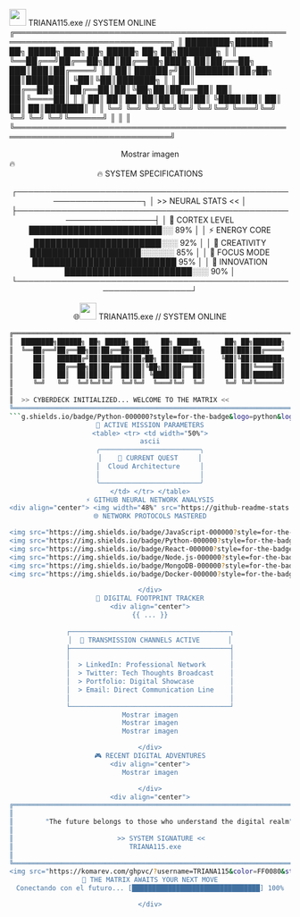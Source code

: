 <img src="https://raw.githubusercontent.com/MartinHeinz/MartinHeinz/master/wave.gif" width="30px"> TRIANA115.exe // SYSTEM ONLINE
╔══════════════════════════════════════════════════════════════════════════════╗
║  ████████╗██████╗ ██╗ █████╗ ███╗   ██╗ █████╗      ██╗ ██╗███████╗        ║
║  ╚══██╔══╝██╔══██╗██║██╔══██╗████╗  ██║██╔══██╗    ███║███║██╔════╝        ║
║     ██║   ██████╔╝██║███████║██╔██╗ ██║███████║    ╚██║╚██║███████╗        ║
║     ██║   ██╔══██╗██║██╔══██║██║╚██╗██║██╔══██║     ██║ ██║╚════██║        ║
║     ██║   ██║  ██║██║██║  ██║██║ ╚████║██║  ██║     ██║ ██║███████║        ║
║     ╚═╝   ╚═╝  ╚═╝╚═╝╚═╝  ╚═╝╚═╝  ╚═══╝╚═╝  ╚═╝     ╚═╝ ╚═╝╚══════╝        ║
║                                                                              ║
╚══════════════════════════════════════════════════════════════════════════════╝
<div align="center">
Mostrar imagen

</div>
🔥<div align="center">
🔥 SYSTEM SPECIFICATIONS

┌─────────────────────────────────────────────────────────────────┐
│                       >> NEURAL STATS <<                       │
├─────────────────────────────────────────────────────────────────┤
│  🧠 CORTEX LEVEL      ████████████████████████░░  89%           │
│  ⚡ ENERGY CORE       ███████████████████████░░░  92%           │
│  🔮 CREATIVITY        ████████████████████░░░░░░  85%           │
│  🎯 FOCUS MODE        ██████████████████████████  95%           │
│  🚀 INNOVATION        ███████████████████████░░░  90%           │
└─────────────────────────────────────────────────────────────────┘
</div>
<div align="center">
🌐<img src="https://raw.githubusercontent.com/MartinHeinz/MartinHeinz/master/wave.gif" width="30px"> TRIANA115.exe // SYSTEM ONLINE

```bash
╔══════════════════════════════════════════════════════════════════════════════╗
║  ████████╗██████╗ ██╗ █████╗ ███╗   ██╗ █████╗      ██╗ ██╗███████╗        ║
║  ╚══██╔══╝██╔══██╗██║██╔══██╗████╗  ██║██╔══██╗    ███║███║██╔════╝        ║
║     ██║   ██████╔╝██║███████║██╔██╗ ██║███████║    ╚██║╚██║███████╗        ║
║     ██║   ██╔══██╗██║██╔══██║██║╚██╗██║██╔══██║     ██║ ██║╚════██║        ║
║     ██║   ██║  ██║██║██║  ██║██║ ╚████║██║  ██║     ██║ ██║███████║        ║
║     ╚═╝   ╚═╝  ╚═╝╚═╝╚═╝  ╚═╝╚═╝  ╚═══╝╚═╝  ╚═╝     ╚═╝ ╚═╝╚══════╝        ║
║                                                                           ║
║  >> CYBERDECK INITIALIZED... WELCOME TO THE MATRIX <<                    ║
╚══════════════════════════════════════════════════════════════════════════════╝
```g.shields.io/badge/Python-000000?style=for-the-badge&logo=python&logoColor=00FFFF&labelColor=000000&color=FF0080" /> <img src="https://img.shields.io/badge/React-000000?style=for-the-badge&logo=react&logoColor=00FFFF&labelColor=000000&color=FF0080" /> <img src="https://img.shields.io/badge/Node.js-000000?style=for-the-badge&logo=node.js&logoColor=00FFFF&labelColor=000000&color=FF0080" /> <img src="https://img.shields.io/badge/MongoDB-000000?style=for-the-badge&logo=mongodb&logoColor=00FFFF&labelColor=000000&color=FF0080" /> <img src="https://img.shields.io/badge/Docker-000000?style=for-the-badge&logo=docker&logoColor=00FFFF&labelColor=000000&color=FF0080" /> </div>
🔴 ACTIVE MISSION PARAMETERS
<table> <tr> <td width="50%">
ascii
╭─────────────────────────╮
│    🎯 CURRENT QUEST     │
│  Cloud Architecture     │
│                         │
╰─────────────────────────╯
</td> </tr> </table>
⚡ GITHUB NEURAL NETWORK ANALYSIS
<div align="center"> <img width="48%" src="https://github-readme-stats.vercel.app/api?username=TRIANA115&show_icons=true&theme=radical&bg_color=0D1117&title_color=00FFFF&icon_color=FF0080&text_color=FFFFFF&border_color=FF0080" /> <img width="48%" src="https://github-readme-streak-stats.herokuapp.com/?username=TRIANA115&theme=radical&background=0D1117&stroke=FF0080&ring=00FFFF&fire=FF0080&currStreakLabel=00FFFF" /> </div>
🌐 NETWORK PROTOCOLS MASTERED

<img src="https://img.shields.io/badge/JavaScript-000000?style=for-the-badge&logo=javascript&logoColor=00FFFF&labelColor=000000&color=FF0080" />
<img src="https://img.shields.io/badge/Python-000000?style=for-the-badge&logo=python&logoColor=00FFFF&labelColor=000000&color=FF0080" />
<img src="https://img.shields.io/badge/React-000000?style=for-the-badge&logo=react&logoColor=00FFFF&labelColor=000000&color=FF0080" />
<img src="https://img.shields.io/badge/Node.js-000000?style=for-the-badge&logo=node.js&logoColor=00FFFF&labelColor=000000&color=FF0080" />
<img src="https://img.shields.io/badge/MongoDB-000000?style=for-the-badge&logo=mongodb&logoColor=00FFFF&labelColor=000000&color=FF0080" />
<img src="https://img.shields.io/badge/Docker-000000?style=for-the-badge&logo=docker&logoColor=00FFFF&labelColor=000000&color=FF0080" />

</div>
🌟 DIGITAL FOOTPRINT TRACKER
<div align="center">
{{ ... }}
    
┌────────────────────────────────────────┐
│  📡 TRANSMISSION CHANNELS ACTIVE       │
├────────────────────────────────────────┤
│                                        │
│  > LinkedIn: Professional Network      │
│  > Twitter: Tech Thoughts Broadcast    │
│  > Portfolio: Digital Showcase         │
│  > Email: Direct Communication Line    │
│                                        │
└────────────────────────────────────────┘
Mostrar imagen
Mostrar imagen
Mostrar imagen

</div>
🎮 RECENT DIGITAL ADVENTURES
<div align="center">
Mostrar imagen

</div>
<div align="center">
╔══════════════════════════════════════════════════════════════════════════════╗
║                                                                              ║
║        "The future belongs to those who understand the digital realm"       ║
║                                                                              ║
║                          >> SYSTEM SIGNATURE <<                             ║
║                             TRIANA115.exe                                   ║
║                                                                              ║
╚══════════════════════════════════════════════════════════════════════════════╝
<img src="https://komarev.com/ghpvc/?username=TRIANA115&color=FF0080&style=for-the-badge&label=NEURAL+SCANS" /> </div> <div align="center">
🔮 THE MATRIX AWAITS YOUR NEXT MOVE
Conectando con el futuro... [████████████████████████████████] 100%

</div>
